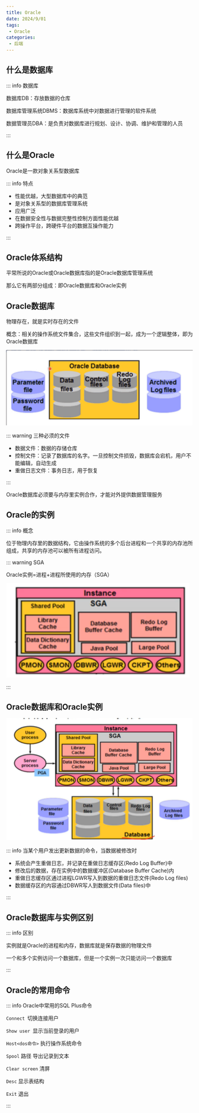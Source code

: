 ```yaml
---
title: Oracle
date: 2024/9/01
tags:
 - Oracle
categories:
 - 后端
---
```

## 什么是数据库

::: info 数据库

数据库DB：存放数据的仓库

数据库管理系统DBMS：数据库系统中对数据进行管理的软件系统

数据管理员DBA：是负责对数据库进行规划、设计、协调、维护和管理的人员

:::

## 什么是Oracle

Oracle是一款对象关系型数据库

::: info 特点

* 性能优越，大型数据库中的典范
* 是对象关系型的数据库管理系统
* 应用广泛
* 在数据安全性与数据完整性控制方面性能优越
* 跨操作平台，跨硬件平台的数据互操作能力

:::

## Oracle体系结构

平常所说的Oracle或Oracle数据库指的是Oracle数据库管理系统

那么它有两部分组成：即Oracle数据库和Oracle实例

## Oracle数据库

物理存在，就是实时存在的文件

概念：相关的操作系统文件集合，这些文件组织到一起，成为一个逻辑整体，即为Oracle数据库

![1725289655439](image/Oracle/1725289655439.png)

::: warning 三种必须的文件

* 数据文件：数据的存储仓库
* 控制文件：记录了数据库的名字。一旦控制文件损毁，数据库会宕机，用户不能编辑，自动生成
* 重做日志文件：事务日志，用于恢复

:::

Oracle数据库必须要与内存里实例合作，才能对外提供数据管理服务

## Oracle的实例

::: info 概念

位于物理内存里的数据结构，它由操作系统的多个后台进程和一个共享的内存池所组成，共享的内存池可以被所有进程访问。

::: warning SGA

Oracle实例=进程+进程所使用的内存（SGA）

![1725290007973](image/Oracle/1725290007973.png)

:::

## Oracle数据库和Oracle实例

![1725290048043](image/Oracle/1725290048043.png)

::: info 当某个用户发出更新数据的命令，当数据被修改时

* 系统会产生重做日志，并记录在重做日志缓存区(Redo Log Buffer)中
* 修改后的数据，存在实例中的数据缓冲区(Database Buffer Cache)内
* 重做日志缓存区通过进程LGWR写入到数据的重做日志文件(Redo Log files)
* 数据缓存区的内容通过DBWR写人到数据文件(Data files)中

:::

## Oracle数据库与实例区别

::: info 区别

实例就是Oracle的进程和内存，数据库就是保存数据的物理文件

一个和多个实例访问一个数据库，但是一个实例一次只能访问一个数据库

:::

## Oracle的常用命令

::: info Oracle中常用的SQL Plus命令

`Connect `切换连接用户

`Show user `显示当前登录的用户

`Host<dos命令>` 执行操作系统命令

`Spool` 路径 导出记录到文本

`Clear screen` 清屏

`Desc` 显示表结构

`Exit` 退出

:::
